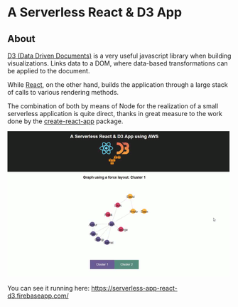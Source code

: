 
A Serverless React & D3 App
===========================

About
-----

<a href="https://d3js.org/">D3 (Data Driven Documents)</a> is a very useful javascript library when building visualizations. Links data to a DOM, where data-based transformations can be applied to the document.

While <a href="https://reactjs.org/">React</a>, on the other hand, builds the application through a large stack of calls to various rendering methods.

The combination of both by means of Node for the realization of a small serverless application is quite direct, thanks in great measure to the work done by the <a href="https://aws.amazon.com/s3/">create-react-app</a> package.

![animation](img/animation_large.gif)

You can see it running here: <https://serverless-app-react-d3.firebaseapp.com/>
